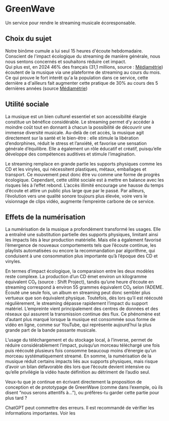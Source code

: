 # GreenWave
Un service pour rendre le streaming musicale écoresponsable.

## Choix du sujet
Notre binôme cumule a lui seul 15 heures d'écoute hebdomadaire. Conscient de l'impact écologique du streaming de manière générale, nous nous sentons concernés et souhaitons réduire cet impact.  
Qui plus est, en 2024 46% des français (31,1 millions, source : [Médiamétrie](https://www.mediametrie.fr/fr/musique-et-medias-un-engouement-tres-fort-du-public-pour-une-offre-multiple)) écoutent de la musique via une plateforme de streaming au cours du mois. Ce qui prouve le fort interêt qu'a la population dans ce service, cette dernière a d'ailleurs fait augmenter cette pratique de 30% au cours des 5 dernières années (source [Médiamétrie](https://www.mediametrie.fr/fr/musique-et-medias-un-engouement-tres-fort-du-public-pour-une-offre-multiple))


## Utilité sociale

La musique est un bien culturel essentiel et son accessibilité élargie constitue un bénéfice considérable. Le streaming permet d’y accéder à moindre coût tout en donnant à chacun la possibilité de découvrir une immense diversité musicale. Au-delà de cet accès, la musique agit directement sur la santé et le bien-être : elle stimule la libération d’endorphines, réduit le stress et l’anxiété, et favorise une sensation générale d’équilibre. Elle a également un rôle éducatif et créatif, puisqu’elle développe des compétences auditives et stimule l’imagination.

Le streaming remplace en grande partie les supports physiques comme les CD et les vinyles, qui nécessitent plastiques, métaux, emballages et transport. Ce mouvement peut donc être vu comme une forme de progrès écologique. Cependant, cette utilité sociale est à mettre en balance avec les risques liés à l’effet rebond. L’accès illimité encourage une hausse du temps d’écoute et attire un public plus large que par le passé. Par ailleurs, l’évolution vers une qualité sonore toujours plus élevée, voire vers le visionnage de clips vidéo, augmente l’empreinte carbone de ce service.


## Effets de la numérisation

La numérisation de la musique a profondément transformé les usages. Elle a entraîné une substitution partielle des supports physiques, limitant ainsi les impacts liés à leur production matérielle. Mais elle a également favorisé l’émergence de nouveaux comportements tels que l’écoute continue, les playlists automatisées ou encore la recommandation par algorithme, qui conduisent à une consommation plus importante qu’à l’époque des CD et vinyles.

En termes d’impact écologique, la comparaison entre les deux modèles reste complexe. La production d’un CD émet environ un kilogramme équivalent CO₂ (source : Shift Project), tandis qu’une heure d’écoute en streaming correspond à environ 55 grammes équivalent CO₂ selon l’ADEME. Écouté une seule fois, un album en streaming peut donc sembler plus vertueux que son équivalent physique. Toutefois, dès lors qu’il est réécouté régulièrement, le streaming dépasse rapidement l’impact du support matériel. L’empreinte vient principalement des centres de données et des réseaux qui assurent la transmission continue des flux. Ce phénomène est d’autant plus marqué lorsque la musique est consommée sous forme de vidéo en ligne, comme sur YouTube, qui représente aujourd’hui la plus grande part de la bande passante musicale.

L’usage du téléchargement et du stockage local, à l’inverse, permet de réduire considérablement l’impact, puisqu’un morceau téléchargé une fois puis réécouté plusieurs fois consomme beaucoup moins d’énergie qu’un morceau systématiquement streamé. En somme, la numérisation de la musique réduit certains impacts liés aux supports physiques, mais risque d’avoir un bilan défavorable dès lors que l’écoute devient intensive ou qu’elle privilégie la vidéo haute définition au détriment de l’audio seul.

Veux-tu que je continue en écrivant directement la proposition de conception et de prototypage de GreenWave (comme dans l’exemple, où ils disent “nous serons attentifs à…”), ou préfères-tu garder cette partie pour plus tard ?

ChatGPT peut commettre des erreurs. Il est recommandé de vérifier les informations importantes. Voir les


